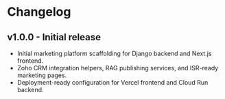 # Changelog

## v1.0.0 - Initial release
- Initial marketing platform scaffolding for Django backend and Next.js frontend.
- Zoho CRM integration helpers, RAG publishing services, and ISR-ready marketing pages.
- Deployment-ready configuration for Vercel frontend and Cloud Run backend.
